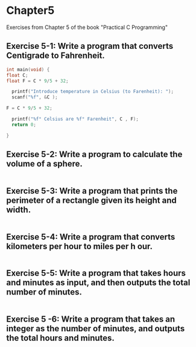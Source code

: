 # Chapter5
Exercises from Chapter 5 of the book "Practical C Programming"
## Exercise 5-1: Write a program that converts Centigrade to Fahrenheit.
```c
int main(void) {
float C;
float F = C * 9/5 + 32;

  printf("Introduce temperature in Celsius (to Farenheit): ");
  scanf("%f", &C );

F = C * 9/5 + 32;

  printf("%f° Celsius are %f° Farenheit", C , F);
  return 0;

}
```
## Exercise 5-2: Write a program to calculate the volume of a sphere.
```c
```
## Exercise 5-3: Write a program that prints the perimeter of a rectangle given its height and width.
```c
```
## Exercise 5-4: Write a program that converts kilometers per hour to miles per h our.
```c
```
## Exercise 5-5: Write a program that takes hours and minutes as input, and then outputs the total number of minutes.
```c
```
## Exercise 5 -6: Write a program that takes an integer as the number of minutes, and outputs the total hours and minutes.
```c
```

